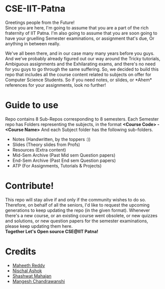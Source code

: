 # CSE-IIT-Patna

Greetings people from the Future! <br>
Since you are here, I'm going to assume that you are a part of the rich fraternity of IIT Patna. I'm also going to assume that you are soon going to have your gruelling Semester examinations, or assignment that's due, Or anything in between really.

We've all been there, and in our case many many years before you guys. And we've probably already figured out our way around the Tricky tutorials, Ambiguous assignments and the Exhilarating exams, and there's no need for you guys to go through the same suffering. So, we decided to build this repo that includes all the course content related to subjects on offer for Computer Science Students. So if you need notes, or slides, or \*Ahem\* references for your assignments, look no further! 

# Guide to use
Repo contains 8 Sub-Repos corresponding to 8 semesters. Each Semester repo has Folders representing the subjects, in the format **\<Course Code\> - \<Course Name\>**
And each Subject folder has the following sub-folders.
 - Notes (Handwritten, by the toppers :))
 - Slides (Theory slides from Profs)
 - Resources (Extra content)
 - Mid-Sem Archive (Past Mid sem Question papers)
 - End-Sem Archive (Past End sem Question papers)
 - ATP (For Assignments, Tutorials & Projects)

# Contribute!
This repo will stay alive if and only if the community wishes to do so. Therefore, on behalf of all the seniors, I'd like to request the upcoming generations to keep updating the repo (in the given format). Whenever there's a new course, or an existing course went obsolete, or new quizzes and solutions, or new question papers for the semester examinations, please keep updating them here. <br>
**Together Let's Open source CSE@IIT Patna!**

# Credits
- [Maheeth Reddy](https://www.linkedin.com/in/maheethreddym310/)
- [Nischal Ashok](https://www.linkedin.com/in/nischal-ashok/)
- [Shashwat Mahajan](https://www.linkedin.com/in/shashwat211/)
- [Mangesh Chandrawanshi](https://www.linkedin.com/in/mangesh2102000/)
